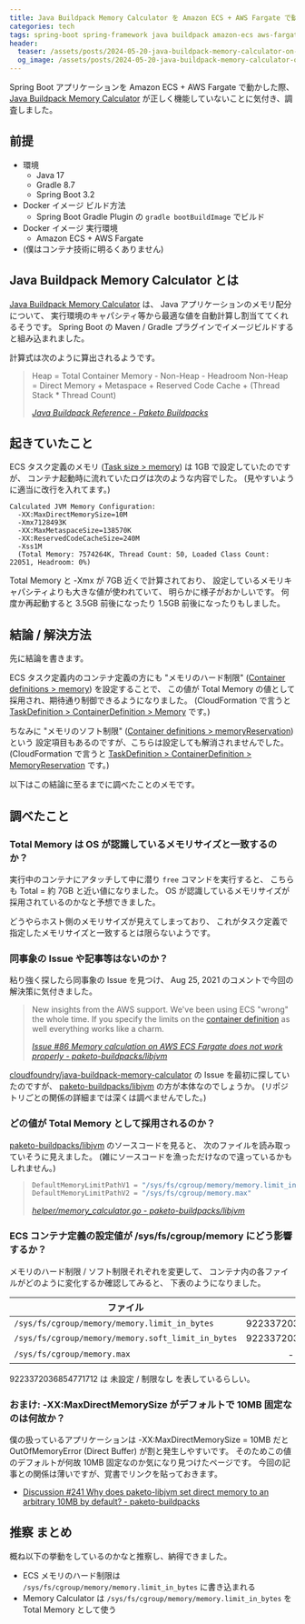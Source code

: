 ```yaml
---
title: Java Buildpack Memory Calculator を Amazon ECS + AWS Fargate で動かす
categories: tech
tags: spring-boot spring-framework java buildpack amazon-ecs aws-fargate aws-cloudformation aws
header:
  teaser: /assets/posts/2024-05-20-java-buildpack-memory-calculator-on-aws-ecs-fargate-1200x630.png
  og_image: /assets/posts/2024-05-20-java-buildpack-memory-calculator-on-aws-ecs-fargate-1200x630.png
---
```


Spring Boot アプリケーションを Amazon ECS + AWS Fargate で動かした際、
[Java Buildpack Memory Calculator] が正しく機能していないことに気付き、調査しました。

[Java Buildpack Memory Calculator]: https://paketo.io/docs/reference/java-reference/#memory-calculator

<!--more-->

## 前提

* 環境
  * Java 17
  * Gradle 8.7
  * Spring Boot 3.2
* Docker イメージ ビルド方法
  * Spring Boot Gradle Plugin の `gradle bootBuildImage` でビルド
* Docker イメージ 実行環境
  * Amazon ECS + AWS Fargate
* (僕はコンテナ技術に明るくありません)

## Java Buildpack Memory Calculator とは

[Java Buildpack Memory Calculator] は、 Java アプリケーションのメモリ配分について、
実行環境のキャパシティ等から最適な値を自動計算し割当ててくれるそうです。
Spring Boot の Maven / Gradle プラグインでイメージビルドすると組み込まれました。

計算式は次のように算出されるようです。

> Heap = Total Container Memory - Non-Heap - Headroom
> Non-Heap = Direct Memory + Metaspace + Reserved Code Cache + (Thread Stack * Thread Count)
>
> <footer><cite><a href="https://paketo.io/docs/reference/java-reference/#memory-calculator">Java Buildpack Reference - Paketo Buildpacks</a></cite></footer>

## 起きていたこと

ECS タスク定義のメモリ ([Task size > memory]) は 1GB で設定していたのですが、
コンテナ起動時に流れていたログは次のような内容でした。
(見やすいように適当に改行を入れてます。)

```text
Calculated JVM Memory Configuration:
  -XX:MaxDirectMemorySize=10M
  -Xmx7128493K
  -XX:MaxMetaspaceSize=138570K
  -XX:ReservedCodeCacheSize=240M
  -Xss1M
  (Total Memory: 7574264K, Thread Count: 50, Loaded Class Count: 22051, Headroom: 0%)
```

[Task size > memory]: https://docs.aws.amazon.com/AmazonECS/latest/developerguide/task_definition_parameters.html#ContainerDefinition-taskmemory

Total Memory と -Xmx が 7GB 近くで計算されており、
設定しているメモリキャパシティよりも大きな値が使われていて、
明らかに様子がおかしいです。
何度か再起動すると 3.5GB 前後になったり 1.5GB 前後になったりもしました。

## 結論 / 解決方法

先に結論を書きます。

ECS タスク定義内のコンテナ定義の方にも
"メモリのハード制限" ([Container definitions > memory]) を設定することで、
この値が Total Memory の値として採用され、期待通り制御できるようになりました。
(CloudFormation で言うと [TaskDefinition > ContainerDefinition > Memory] です。)

[Container definitions > memory]: https://docs.aws.amazon.com/AmazonECS/latest/developerguide/task_definition_parameters.html#container_definition_memory
[TaskDefinition > ContainerDefinition > Memory]: https://docs.aws.amazon.com/AWSCloudFormation/latest/UserGuide/aws-properties-ecs-taskdefinition-containerdefinition.html#cfn-ecs-taskdefinition-containerdefinition-memory

ちなみに "メモリのソフト制限" ([Container definitions > memoryReservation]) という
設定項目もあるのですが、こちらは設定しても解消されませんでした。
(CloudFormation で言うと [TaskDefinition > ContainerDefinition > MemoryReservation] です。)

[Container definitions > memoryReservation]: https://docs.aws.amazon.com/AmazonECS/latest/developerguide/task_definition_parameters.html#container_definition_memory
[TaskDefinition > ContainerDefinition > MemoryReservation]: https://docs.aws.amazon.com/AWSCloudFormation/latest/UserGuide/aws-properties-ecs-taskdefinition-containerdefinition.html#cfn-ecs-taskdefinition-containerdefinition-memoryreservation

以下はこの結論に至るまでに調べたことのメモです。

## 調べたこと

### Total Memory は OS が認識しているメモリサイズと一致するのか？

実行中のコンテナにアタッチして中に潜り `free` コマンドを実行すると、
こちらも Total = 約 7GB と近い値になりました。
OS が認識しているメモリサイズが採用されているのかなと予想できました。

どうやらホスト側のメモリサイズが見えてしまっており、
これがタスク定義で指定したメモリサイズと一致するとは限らないようです。

### 同事象の Issue や記事等はないのか？

粘り強く探したら同事象の Issue を見つけ、
Aug 25, 2021 のコメントで今回の解決策に気付きました。

> New insights from the AWS support. We've been using ECS "wrong" the whole time.
> If you specify the limits on the [container definition][Container definitions > memory] as well everything works like a charm.
>
> <footer><cite><a href="https://github.com/paketo-buildpacks/libjvm/issues/86#issuecomment-905476037">Issue #86 Memory calculation on AWS ECS Fargate does not work properly - paketo-buildpacks/libjvm</a></cite></footer>

[cloudfoundry/java-buildpack-memory-calculator] の Issue を最初に探していたのですが、
[paketo-buildpacks/libjvm] の方が本体なのでしょうか。
(リポジトリごとの関係の詳細までは深くは調べませんでした。)

[cloudfoundry/java-buildpack-memory-calculator]: https://github.com/cloudfoundry/java-buildpack-memory-calculator
[paketo-buildpacks/libjvm]: https://github.com/paketo-buildpacks/libjvm

### どの値が Total Memory として採用されるのか？

[paketo-buildpacks/libjvm] のソースコードを見ると、
次のファイルを読み取っていそうに見えました。
(雑にソースコードを漁っただけなので違っているかもしれません。)

> ```go
> DefaultMemoryLimitPathV1 = "/sys/fs/cgroup/memory/memory.limit_in_bytes"
> DefaultMemoryLimitPathV2 = "/sys/fs/cgroup/memory.max"
> ```
>
> <footer><cite><a href="https://github.com/paketo-buildpacks/libjvm/blob/v1.44.4/helper/memory_calculator.go#L38-L39">helper/memory_calculator.go - paketo-buildpacks/libjvm</a></cite></footer>

### ECS コンテナ定義の設定値が /sys/fs/cgroup/memory にどう影響するか？

メモリのハード制限 / ソフト制限それぞれを変更して、
コンテナ内の各ファイルがどのように変化するか確認してみると、
下表のようになりました。

| ファイル                                           |            制限なし |    ハード制限 = 1GB |    ソフト制限 = 1GB |
|----------------------------------------------------|--------------------:|--------------------:|--------------------:|
| `/sys/fs/cgroup/memory/memory.limit_in_bytes`      | 9223372036854771712 |          1073741824 | 9223372036854771712 |
| `/sys/fs/cgroup/memory/memory.soft_limit_in_bytes` | 9223372036854771712 | 9223372036854771712 |          1073741824 |
| `/sys/fs/cgroup/memory.max`                        |    - (ファイルなし) |    - (ファイルなし) |    - (ファイルなし) |

9223372036854771712 は 未設定 / 制限なし を表しているらしい。

### おまけ: -XX:MaxDirectMemorySize がデフォルトで 10MB 固定なのは何故か？

僕の扱っているアプリケーションは -XX:MaxDirectMemorySize = 10MB だと
OutOfMemoryError (Direct Buffer) が割と発生しやすいです。
そのためこの値のデフォルトが何故 10MB 固定なのか気になり見つけたページです。
今回の記事との関係は薄いですが、覚書でリンクを貼っておきます。

* [Discussion #241 Why does paketo-libjvm set direct memory to an arbitrary 10MB by default? - paketo-buildpacks](https://github.com/orgs/paketo-buildpacks/discussions/241)

## 推察 まとめ

概ね以下の挙動をしているのかなと推察し、納得できました。

* ECS メモリのハード制限は `/sys/fs/cgroup/memory/memory.limit_in_bytes` に書き込まれる
* Memory Calculator は `/sys/fs/cgroup/memory/memory.limit_in_bytes` を Total Memory として使う

